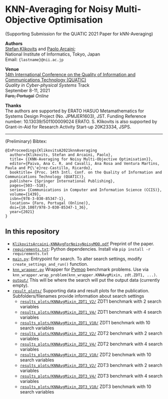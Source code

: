 # KNN-Averaging for Noisy Multi-Objective Optimisation
(Supporting Submission for the QUATIC 2021 Paper for kNN-Averaging)

**Authors**  
[Stefan Klikovits](https://klikovits.net) and [Paolo Arcaini](http://group-mmm.org/~arcaini/);  
National Institute of Informatics, Tokyo, Japan   
Email: `{lastname}@nii.ac.jp`  

**Venue**  
[14th International Conference on the Quality of Information and Communications Technology (QUATIC)](https://2021.quatic.org/)  
*Quality in Cyber-physical Systems* Track  
September 8-11, 2021    
~~Faro, Portugal~~ *Online*  

**Thanks**  
The authors are supported by ERATO HASUO Metamathematics for Systems Design Project (No. JPMJER1603), JST. Funding Reference number: 10.13039/501100009024 ERATO.
S. Klikovits is also supported by Grant-in-Aid for Research Activity Start-up 20K23334, JSPS.

---

(Preliminary) Bibtex:
```
@InProceedings{KlikovitsA2021knnAveraging
  author={Klikovits, Stefan and Arcaini, Paolo},
  title= {{KNN-Averaging for Noisy Multi-Objective Optimisation}},
  editor={Paiva, Ana C. R. and Cavalli, Ana Rosa and Ventura Martins, Paula and P{\'e}rez-Castillo, Ricardo},
  booktitle= {Proc. 14th Intl. Conf. on the Quality of Information and Communications Technology (QUATIC)},
  publisher= {Springer International Publishing},
  pages={503--518},
  series= {Communications in Computer and Information Science (CCIS)},
  volume={1439},
  isbn={978-3-030-85347-1},
  location= {Faro, Portugal (Online)},
  doi={10.1007/978-3-030-85347-1_36},
  year={2021}
}
```

## In this repository

* [`KlikovitsArcaini-KNNAvgForNoisyNoisyMOO.pdf`](./KlikovitsArcaini-KNNAvgForNoisyNoisyMOO.pdf) Preprint of the paper.
* [`requirements.txt`](./requirements.txt): Python dependencies. Install via `pip install -r requirements.txt`
* [`main.py`](./main.py): Entrypoint for search. To alter search settings, modify `create_settings_and_run()` function.
* [`knn_wrapper.py`](./knn_wrapper.py) Wrapper for [Pymoo](https://pymoo.org/) benchmark problems. Use via `knn_wrapper.wrap_problem(knn_wrapper.KNNAvgMixin, zdt.ZDT1, ...)`.
* [`output/`](./output) This will be where the search will put the output data (currently empty).
* [`result_plots/`](./results_plots/) Supporting data and result plots for the publication. Subfolders/filenames provide information about search settings
    * [`results_plots/KNNAvgMixin_ZDT1_V2/`](./results_plots/KNNAvgMixin_ZDT1_V2)  ZDT1 benchmark with 2 search variables
    * [`results_plots/KNNAvgMixin_ZDT1_V4/`](./results_plots/KNNAvgMixin_ZDT1_V4)  ZDT1 benchmark with 4 search variables
    * [`results_plots/KNNAvgMixin_ZDT1_V10/`](./results_plots/KNNAvgMixin_ZDT1_V10)  ZDT1 benchmark with 10 search variables
    * [`results_plots/KNNAvgMixin_ZDT2_V2/`](./results_plots/KNNAvgMixin_ZDT2_V2)  ZDT2 benchmark with 2 search variables
    * [`results_plots/KNNAvgMixin_ZDT2_V4/`](./results_plots/KNNAvgMixin_ZDT2_V4)  ZDT2 benchmark with 4 search variables
    * [`results_plots/KNNAvgMixin_ZDT2_V10/`](./results_plots/KNNAvgMixin_ZDT2_V10)  ZDT2 benchmark with 10 search variables
    * [`results_plots/KNNAvgMixin_ZDT3_V2/`](./results_plots/KNNAvgMixin_ZDT3_V2)  ZDT3 benchmark with 2 search variables
    * [`results_plots/KNNAvgMixin_ZDT3_V4/`](./results_plots/KNNAvgMixin_ZDT3_V4)  ZDT3 benchmark with 4 search variables
    * [`results_plots/KNNAvgMixin_ZDT3_V10/`](./results_plots/KNNAvgMixin_ZDT3_V10)  ZDT3 benchmark with 10 search variables
